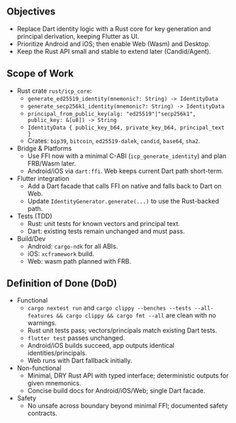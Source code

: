 ## Objectives
- Replace Dart identity logic with a Rust core for key generation and principal derivation, keeping Flutter as UI.
- Prioritize Android and iOS; then enable Web (Wasm) and Desktop.
- Keep the Rust API small and stable to extend later (Candid/Agent).

## Scope of Work
- Rust crate `rust/icp_core`:
  - `generate_ed25519_identity(mnemonic?: String) -> IdentityData`
  - `generate_secp256k1_identity(mnemonic?: String) -> IdentityData`
  - `principal_from_public_key(alg: "ed25519"|"secp256k1", public_key: &[u8]) -> String`
  - `IdentityData { public_key_b64, private_key_b64, principal_text }`
  - Crates: `bip39`, `bitcoin`, `ed25519-dalek`, `candid`, `base64`, `sha2`.
- Bridge & Platforms
  - Use FFI now with a minimal C-ABI (`icp_generate_identity`) and plan FRB/Wasm later.
  - Android/iOS via `dart:ffi`. Web keeps current Dart path short-term.
- Flutter integration
  - Add a Dart facade that calls FFI on native and falls back to Dart on Web.
  - Update `IdentityGenerator.generate(...)` to use the Rust-backed path.
- Tests (TDD)
  - Rust: unit tests for known vectors and principal text.
  - Dart: existing tests remain unchanged and must pass.
- Build/Dev
  - Android: `cargo-ndk` for all ABIs.
  - iOS: `xcframework` build.
  - Web: wasm path planned with FRB.

## Definition of Done (DoD)
- Functional
  - `cargo nextest run` and `cargo clippy --benches --tests --all-features && cargo clippy && cargo fmt --all` are clean with no warnings.
  - Rust unit tests pass; vectors/principals match existing Dart tests.
  - `flutter test` passes unchanged.
  - Android/iOS builds succeed, app outputs identical identities/principals.
  - Web runs with Dart fallback initially.
- Non-functional
  - Minimal, DRY Rust API with typed interface; deterministic outputs for given mnemonics.
  - Concise build docs for Android/iOS/Web; single Dart facade.
- Safety
  - No unsafe across boundary beyond minimal FFI; documented safety contracts.
